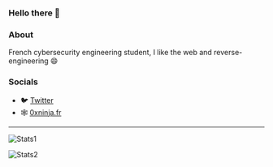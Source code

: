 ### Hello there 👋

### About

French cybersecurity engineering student, I like the web and reverse-engineering 😄

### Socials

* 🐦 [Twitter](https://twitter.com/0x_Ninja)
* 🕸️ [0xninja.fr](https://0xninja.fr)

---

![Stats1](https://github-readme-stats.vercel.app/api?username=OxNinja&count_private=true&show_icons=true&theme=vue-dark)

![Stats2](https://github-readme-stats.vercel.app/api/top-langs/?username=OxNinja&layout=compact&count_private=true&show_icons=true&theme=vue-dark)
